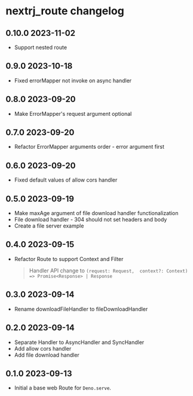 # nextrj_route changelog

## 0.10.0 2023-11-02

- Support nested route

## 0.9.0 2023-10-18

- Fixed errorMapper not invoke on async handler

## 0.8.0 2023-09-20

- Make ErrorMapper's request argument optional

## 0.7.0 2023-09-20

- Refactor ErrorMapper arguments order - error argument first

## 0.6.0 2023-09-20

- Fixed default values of allow cors handler

## 0.5.0 2023-09-19

- Make maxAge argument of file download handler functionalization
- File download handler - 304 should not set headers and body
- Create a file server example

## 0.4.0 2023-09-15

- Refactor Route to support Context and Filter
  > Handler API change to `(request: Request,  context?: Context) => Promise<Response> | Response`

## 0.3.0 2023-09-14

- Rename downloadFileHandler to fileDownloadHandler

## 0.2.0 2023-09-14

- Separate Handler to AsyncHandler and SyncHandler
- Add allow cors handler
- Add file download handler

## 0.1.0 2023-09-13

- Initial a base web Route for `Deno.serve`.
